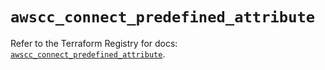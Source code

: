 # `awscc_connect_predefined_attribute`

Refer to the Terraform Registry for docs: [`awscc_connect_predefined_attribute`](https://registry.terraform.io/providers/hashicorp/awscc/0.70.0/docs/resources/connect_predefined_attribute).
